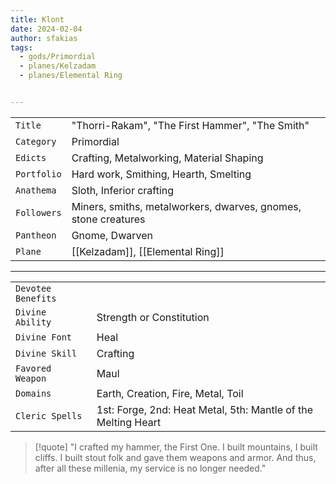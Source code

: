 ```yaml
---
title: Klont
date: 2024-02-04
author: sfakias
tags:
  - gods/Primordial
  - planes/Kelzadam
  - planes/Elemental Ring


---
```

| | |
| --- | --- |
| `Title` | "Thorri-Rakam", "The First Hammer", "The Smith" |
| `Category` | Primordial |
| `Edicts` | Crafting, Metalworking, Material Shaping |
| `Portfolio` | Hard work, Smithing, Hearth, Smelting  |
| `Anathema` | Sloth, Inferior crafting |
| `Followers` | Miners, smiths, metalworkers, dwarves, gnomes, stone creatures |
| `Pantheon` | Gnome, Dwarven |
| `Plane` | [[Kelzadam]], [[Elemental Ring]] |

---
| | |
| --- | --- |
| `Devotee Benefits` |
| `Divine Ability` | Strength or Constitution |
| `Divine Font` | Heal |
| `Divine Skill` | Crafting |
| `Favored Weapon` | Maul |
| `Domains` | Earth, Creation, Fire, Metal, Toil |
| `Cleric Spells` | 1st: Forge, 2nd: Heat Metal, 5th: Mantle of the Melting Heart |

> [!quote] 
>"I crafted my hammer, the First One. I built mountains, I built cliffs. I built stout folk and gave them weapons and armor. And thus, after all these millenia, my service is no longer needed."